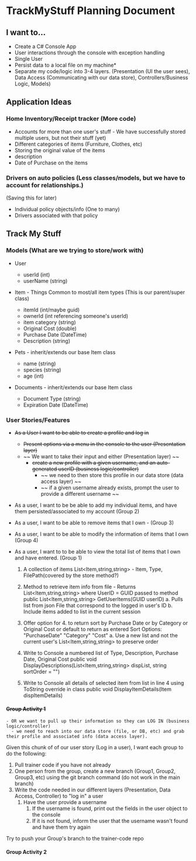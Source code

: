 # TrackMyStuff Planning Document

## I want to...

- Create a C# Console App
- User interactions through the console with exception handling
- Single User
- Persist data to a local file on my machine*
- Separate my code/logic into 3-4 layers. (Presentation (UI the user sees), Data Access (Communicating with our data store), Controllers/Business Logic, Models)

## Application Ideas

### Home Inventory/Receipt tracker (More code)

- Accounts for more than one user's stuff - We have successfully stored multiple users, but not their stuff (yet)
- Different categories of items (Furniture, Clothes, etc)
- Storing the original value of the items
- description
- Date of Purchase on the items

### Drivers on auto policies (Less classes/models, but we have to account for relationships.)

(Saving this for later)

- Individual policy objects/info (One to many)
- Drivers associated with that policy

## Track My Stuff

### Models (What are we trying to store/work with)

- User
  - userId (int)
  - userName (string)

- Item - Things Common to most/all item types (This is our parent/super class)
  - itemId (int/maybe guid)
  - ownerId (int referencing someone's userId)
  - item category (string)
  - Original Cost (double)
  - Purchase Date (DateTime)
  - Description (string)

- Pets - inherit/extends our base Item class
  - name (string)
  - species (string)
  - age (int)

- Documents - inherit/extends our base Item class
  - Document Type (string)
  - Expiration Date (DateTime)

### User Stories/Features

- ~~As a User I want to be able to create a profile and log in~~
  - ~~Present options via a menu in the console to the user (Presentation layer)~~
  - ~~ We want to take their input and either (Presentation layer) ~~
    - ~~create a new profile with a given username, and an auto-generated userID (business logic/controller)~~
      - ~~ we need to then store this profile in our data store (data access layer) ~~
      - ~~ if a given username already exists, prompt the user to provide a different username ~~
  


- As a user, I want to be be able to add my individual items, and have them persisted/associated to my account (Group 2)

- As a user, I want to be able to remove items that I own - (Group 3)

- As a user, I want to be able to modify the information of items that I own (Group 4)

- As a user, I want to to be able to view the total list of items that I own and have entered. (Group 1)
  1. A collection of items List<Item,string,string> - Item, Type, FilePath(covered by the store method?)

  2. Method to retrieve item info from file - Returns List<Item,string,string> where UserID = GUID passed to method
    public List<Item,string,string> GetUserItems(GUID userID)
    a. Pulls list from json File that correspond to the logged in user's ID
    b. Include items added to list in the current session

  3. Offer option for 4. to return sort by Purchase Date or by Category or Original Cost or default to return as entered
    Sort Options:
    "PurchaseDate"
    "Category"
    "Cost"
      a. Use a new list and not the current user's List<Item,string,string> to preserve order

  4. Write to Console a numbered list of Type, Description, Purchase Date, Original Cost
    public void DisplayDescriptions(List<Item,string,string> dispList, string sortOrder = "")

  5. Write to Console all details of selected item from list in line 4 using ToString override in class
    public void DisplayItemDetails(Item dispItemDetails)
  
#### ~~Group Activity 1~~

    - OR we want to pull up their information so they can LOG IN (business logic/controller)
      - we need to reach into our data store (file, or DB, etc) and grab their profile and associated info (data access layer).

Given this chunk of of our user story (Log in a user), I want each group to do the following:

  1. Pull trainer code if you have not already
  2. One person from the group, create a new branch (Group1, Group2, Group3, etc) using the git branch command (do not work in the main branch)
  3. Write the code needed in our different layers (Presentation, Data Access, Controller) to "log in" a user
     1. Have the user provide a username
        1. If the username is found, print out the fields in the user object to the console
        2. If it is not found, inform the user that the username wasn't found and have them try again

  Try to push your Group's branch to the trainer-code repo
  
#### Group Activity 2


